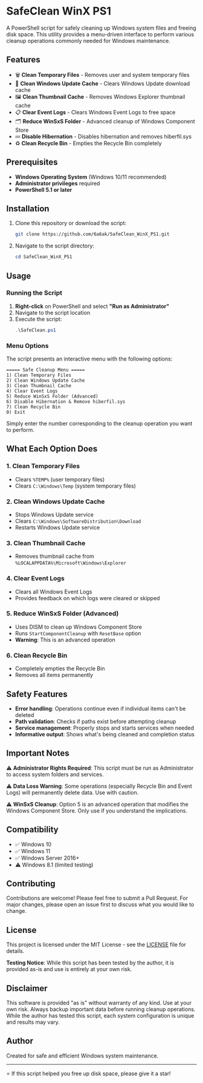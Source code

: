 # SafeClean WinX PS1

A PowerShell script for safely cleaning up Windows system files and freeing disk space. This utility provides a menu-driven interface to perform various cleanup operations commonly needed for Windows maintenance.

## Features

- 🗑️ **Clean Temporary Files** - Removes user and system temporary files
- 🔄 **Clean Windows Update Cache** - Clears Windows Update download cache
- 🖼️ **Clean Thumbnail Cache** - Removes Windows Explorer thumbnail cache
- 📋 **Clear Event Logs** - Clears Windows Event Logs to free space
- 🗂️ **Reduce WinSxS Folder** - Advanced cleanup of Windows Component Store
- 💤 **Disable Hibernation** - Disables hibernation and removes hiberfil.sys
- ♻️ **Clean Recycle Bin** - Empties the Recycle Bin completely

## Prerequisites

- **Windows Operating System** (Windows 10/11 recommended)
- **Administrator privileges** required
- **PowerShell 5.1 or later**

## Installation

1. Clone this repository or download the script:
   ```bash
   git clone https://github.com/6a6ak/SafeClean_WinX_PS1.git
   ```

2. Navigate to the script directory:
   ```powershell
   cd SafeClean_WinX_PS1
   ```

## Usage

### Running the Script

1. **Right-click** on PowerShell and select **"Run as Administrator"**
2. Navigate to the script location
3. Execute the script:
   ```powershell
   .\SafeClean.ps1
   ```

### Menu Options

The script presents an interactive menu with the following options:

```
===== Safe Cleanup Menu =====
1) Clean Temporary Files
2) Clean Windows Update Cache
3) Clean Thumbnail Cache
4) Clear Event Logs
5) Reduce WinSxS Folder (Advanced)
6) Disable Hibernation & Remove hiberfil.sys
7) Clean Recycle Bin
0) Exit
```

Simply enter the number corresponding to the cleanup operation you want to perform.

## What Each Option Does

### 1. Clean Temporary Files
- Clears `%TEMP%` (user temporary files)
- Clears `C:\Windows\Temp` (system temporary files)

### 2. Clean Windows Update Cache
- Stops Windows Update service
- Clears `C:\Windows\SoftwareDistribution\Download`
- Restarts Windows Update service

### 3. Clean Thumbnail Cache
- Removes thumbnail cache from `%LOCALAPPDATA%\Microsoft\Windows\Explorer`

### 4. Clear Event Logs
- Clears all Windows Event Logs
- Provides feedback on which logs were cleared or skipped

### 5. Reduce WinSxS Folder (Advanced)
- Uses DISM to clean up Windows Component Store
- Runs `StartComponentCleanup` with `ResetBase` option
- **Warning**: This is an advanced operation

### 6. Clean Recycle Bin
- Completely empties the Recycle Bin
- Removes all items permanently

## Safety Features

- **Error handling**: Operations continue even if individual items can't be deleted
- **Path validation**: Checks if paths exist before attempting cleanup
- **Service management**: Properly stops and starts services when needed
- **Informative output**: Shows what's being cleaned and completion status

## Important Notes

⚠️ **Administrator Rights Required**: This script must be run as Administrator to access system folders and services.

⚠️ **Data Loss Warning**: Some operations (especially Recycle Bin and Event Logs) will permanently delete data. Use with caution.

⚠️ **WinSxS Cleanup**: Option 5 is an advanced operation that modifies the Windows Component Store. Only use if you understand the implications.

## Compatibility

- ✅ Windows 10
- ✅ Windows 11
- ✅ Windows Server 2016+
- ⚠️ Windows 8.1 (limited testing)

## Contributing

Contributions are welcome! Please feel free to submit a Pull Request. For major changes, please open an issue first to discuss what you would like to change.

## License

This project is licensed under the MIT License - see the [LICENSE](LICENSE) file for details.

**Testing Notice**: While this script has been tested by the author, it is provided as-is and use is entirely at your own risk.

## Disclaimer

This software is provided "as is" without warranty of any kind. Use at your own risk. Always backup important data before running cleanup operations. While the author has tested this script, each system configuration is unique and results may vary.

## Author

Created for safe and efficient Windows system maintenance.

---

⭐ If this script helped you free up disk space, please give it a star!
